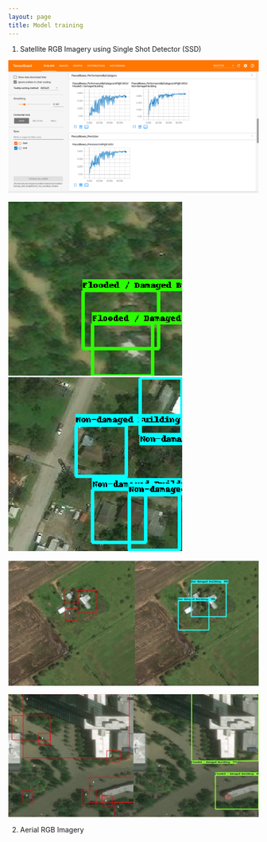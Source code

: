 ```yaml
---
layout: page
title: Model training
---
```

1. Satellite RGB Imagery using Single Shot Detector (SSD)

![Tensorboard output](tensorboard-sat.png)

![Damaged](damaged-sat.png)![Undamaged](undamaged-sat.png)

![groundtruth_test1](groundtruth_test1.png)

![groundtruth_test2](groundtruth_test2.png)

2. Aerial RGB Imagery
